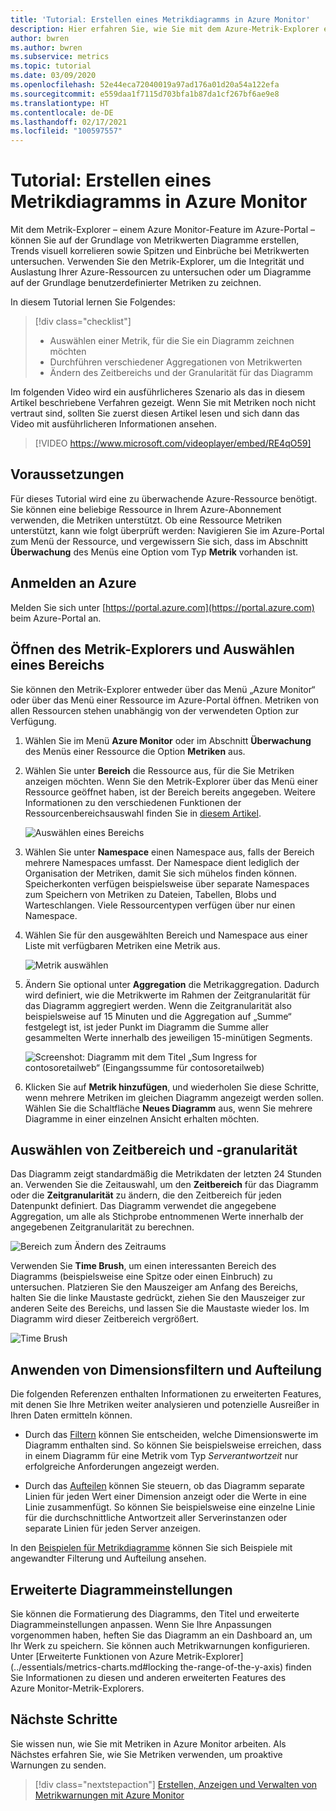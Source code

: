 ```yaml
---
title: 'Tutorial: Erstellen eines Metrikdiagramms in Azure Monitor'
description: Hier erfahren Sie, wie Sie mit dem Azure-Metrik-Explorer ein Metrikdiagramm erstellen.
author: bwren
ms.author: bwren
ms.subservice: metrics
ms.topic: tutorial
ms.date: 03/09/2020
ms.openlocfilehash: 52e44eca72040019a97ad176a01d20a54a122efa
ms.sourcegitcommit: e559daa1f7115d703bfa1b87da1cf267bf6ae9e8
ms.translationtype: HT
ms.contentlocale: de-DE
ms.lasthandoff: 02/17/2021
ms.locfileid: "100597557"
---
```

# <a name="tutorial-create-a-metrics-chart-in-azure-monitor"></a>Tutorial: Erstellen eines Metrikdiagramms in Azure Monitor
Mit dem Metrik-Explorer – einem Azure Monitor-Feature im Azure-Portal – können Sie auf der Grundlage von Metrikwerten Diagramme erstellen, Trends visuell korrelieren sowie Spitzen und Einbrüche bei Metrikwerten untersuchen. Verwenden Sie den Metrik-Explorer, um die Integrität und Auslastung Ihrer Azure-Ressourcen zu untersuchen oder um Diagramme auf der Grundlage benutzerdefinierter Metriken zu zeichnen. 

In diesem Tutorial lernen Sie Folgendes:

> [!div class="checklist"]
> * Auswählen einer Metrik, für die Sie ein Diagramm zeichnen möchten
> * Durchführen verschiedener Aggregationen von Metrikwerten
> * Ändern des Zeitbereichs und der Granularität für das Diagramm

Im folgenden Video wird ein ausführlicheres Szenario als das in diesem Artikel beschriebene Verfahren gezeigt. Wenn Sie mit Metriken noch nicht vertraut sind, sollten Sie zuerst diesen Artikel lesen und sich dann das Video mit ausführlicheren Informationen ansehen. 

> [!VIDEO https://www.microsoft.com/videoplayer/embed/RE4qO59]

## <a name="prerequisites"></a>Voraussetzungen

Für dieses Tutorial wird eine zu überwachende Azure-Ressource benötigt. Sie können eine beliebige Ressource in Ihrem Azure-Abonnement verwenden, die Metriken unterstützt. Ob eine Ressource Metriken unterstützt, kann wie folgt überprüft werden: Navigieren Sie im Azure-Portal zum Menü der Ressource, und vergewissern Sie sich, dass im Abschnitt **Überwachung** des Menüs eine Option vom Typ **Metrik** vorhanden ist.


## <a name="log-in-to-azure"></a>Anmelden an Azure
Melden Sie sich unter [https://portal.azure.com](https://portal.azure.com) beim Azure-Portal an.

## <a name="open-metrics-explorer-and-select-a-scope"></a>Öffnen des Metrik-Explorers und Auswählen eines Bereichs
Sie können den Metrik-Explorer entweder über das Menü „Azure Monitor“ oder über das Menü einer Ressource im Azure-Portal öffnen. Metriken von allen Ressourcen stehen unabhängig von der verwendeten Option zur Verfügung. 

1. Wählen Sie im Menü **Azure Monitor** oder im Abschnitt **Überwachung** des Menüs einer Ressource die Option **Metriken** aus.

1. Wählen Sie unter **Bereich** die Ressource aus, für die Sie Metriken anzeigen möchten. Wenn Sie den Metrik-Explorer über das Menü einer Ressource geöffnet haben, ist der Bereich bereits angegeben. Weitere Informationen zu den verschiedenen Funktionen der Ressourcenbereichsauswahl finden Sie in [diesem Artikel](../essentials/metrics-charts.md#resource-scope-picker).

    ![Auswählen eines Bereichs](media/tutorial-metrics-explorer/scope-picker.png)

2. Wählen Sie unter **Namespace** einen Namespace aus, falls der Bereich mehrere Namespaces umfasst. Der Namespace dient lediglich der Organisation der Metriken, damit Sie sich mühelos finden können. Speicherkonten verfügen beispielsweise über separate Namespaces zum Speichern von Metriken zu Dateien, Tabellen, Blobs und Warteschlangen. Viele Ressourcentypen verfügen über nur einen Namespace.

3. Wählen Sie für den ausgewählten Bereich und Namespace aus einer Liste mit verfügbaren Metriken eine Metrik aus.

    ![Metrik auswählen](media/tutorial-metrics-explorer/metric-picker.png)

4. Ändern Sie optional unter **Aggregation** die Metrikaggregation. Dadurch wird definiert, wie die Metrikwerte im Rahmen der Zeitgranularität für das Diagramm aggregiert werden. Wenn die Zeitgranularität also beispielsweise auf 15 Minuten und die Aggregation auf „Summe“ festgelegt ist, ist jeder Punkt im Diagramm die Summe aller gesammelten Werte innerhalb des jeweiligen 15-minütigen Segments.

    ![Screenshot: Diagramm mit dem Titel „Sum Ingress for contosoretailweb“ (Eingangssumme für contosoretailweb)](media/tutorial-metrics-explorer/chart.png)

5. Klicken Sie auf **Metrik hinzufügen**, und wiederholen Sie diese Schritte, wenn mehrere Metriken im gleichen Diagramm angezeigt werden sollen. Wählen Sie die Schaltfläche **Neues Diagramm** aus, wenn Sie mehrere Diagramme in einer einzelnen Ansicht erhalten möchten.

## <a name="select-a-time-range-and-granularity"></a>Auswählen von Zeitbereich und -granularität

Das Diagramm zeigt standardmäßig die Metrikdaten der letzten 24 Stunden an. Verwenden Sie die Zeitauswahl, um den **Zeitbereich** für das Diagramm oder die **Zeitgranularität** zu ändern, die den Zeitbereich für jeden Datenpunkt definiert. Das Diagramm verwendet die angegebene Aggregation, um alle als Stichprobe entnommenen Werte innerhalb der angegebenen Zeitgranularität zu berechnen.

![Bereich zum Ändern des Zeitraums](media/tutorial-metrics-explorer/time-picker.png)


Verwenden Sie **Time Brush**, um einen interessanten Bereich des Diagramms (beispielsweise eine Spitze oder einen Einbruch) zu untersuchen. Platzieren Sie den Mauszeiger am Anfang des Bereichs, halten Sie die linke Maustaste gedrückt, ziehen Sie den Mauszeiger zur anderen Seite des Bereichs, und lassen Sie die Maustaste wieder los. Im Diagramm wird dieser Zeitbereich vergrößert. 

![Time Brush](media/tutorial-metrics-explorer/time-brush.png)

## <a name="apply-dimension-filters-and-splitting"></a>Anwenden von Dimensionsfiltern und Aufteilung
Die folgenden Referenzen enthalten Informationen zu erweiterten Features, mit denen Sie Ihre Metriken weiter analysieren und potenzielle Ausreißer in Ihren Daten ermitteln können.

- Durch das [Filtern](../essentials/metrics-charts.md#filters) können Sie entscheiden, welche Dimensionswerte im Diagramm enthalten sind. So können Sie beispielsweise erreichen, dass in einem Diagramm für eine Metrik vom Typ *Serverantwortzeit* nur erfolgreiche Anforderungen angezeigt werden. 

- Durch das [Aufteilen](../essentials/metrics-charts.md#apply-splitting) können Sie steuern, ob das Diagramm separate Linien für jeden Wert einer Dimension anzeigt oder die Werte in eine Linie zusammenfügt. So können Sie beispielsweise eine einzelne Linie für die durchschnittliche Antwortzeit aller Serverinstanzen oder separate Linien für jeden Server anzeigen. 

In den [Beispielen für Metrikdiagramme](../essentials/metric-chart-samples.md) können Sie sich Beispiele mit angewandter Filterung und Aufteilung ansehen.

## <a name="advanced-chart-settings"></a>Erweiterte Diagrammeinstellungen

Sie können die Formatierung des Diagramms, den Titel und erweiterte Diagrammeinstellungen anpassen. Wenn Sie Ihre Anpassungen vorgenommen haben, heften Sie das Diagramm an ein Dashboard an, um Ihr Werk zu speichern. Sie können auch Metrikwarnungen konfigurieren. Unter [Erweiterte Funktionen von Azure Metrik-Explorer](../essentials/metrics-charts.md#locking the-range-of-the-y-axis) finden Sie Informationen zu diesen und anderen erweiterten Features des Azure Monitor-Metrik-Explorers.


## <a name="next-steps"></a>Nächste Schritte
Sie wissen nun, wie Sie mit Metriken in Azure Monitor arbeiten. Als Nächstes erfahren Sie, wie Sie Metriken verwenden, um proaktive Warnungen zu senden.

> [!div class="nextstepaction"]
> [Erstellen, Anzeigen und Verwalten von Metrikwarnungen mit Azure Monitor](../essentials/metrics-charts.md#alert-rules)

